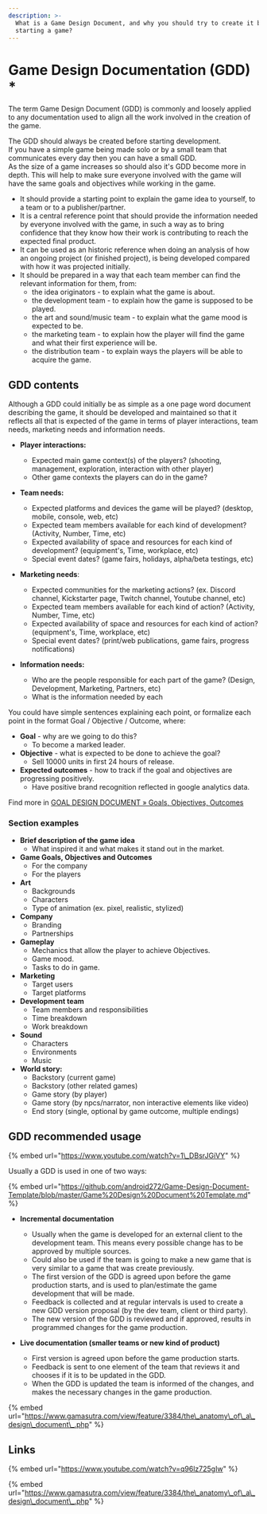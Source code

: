 ```yaml
---
description: >-
  What is a Game Design Document, and why you should try to create it before
  starting a game?
---
```


# Game Design Documentation \(GDD\) \*

The term Game Design Document \(GDD\) is commonly and loosely applied to any documentation used to align all the work involved in the creation of the game.

The GDD should always be created before starting development.  
If you have a simple game being made solo or by a small team that communicates every day then you can have a small GDD.  
As the size of a game increases so should also it's GDD become more in depth. This will help to make sure everyone involved with the game will have the same goals and objectives while working in the game.

* It should provide a starting point to explain the game idea to yourself, to a team or to a publisher/partner.
* It is a central reference point that should provide the information needed by everyone involved with the game, in such a way  as to bring confidence that they know how their work is contributing to reach the expected final product. 
* It can be used as an historic reference when doing an analysis of how an ongoing project \(or finished project\), is being developed compared with how it was projected initially.
* It should be prepared in a way that each team member can find the relevant information for them, from:
  * the idea originators - to explain what the game is about.
  * the development team - to explain how the game is supposed to be played.
  * the art and sound/music team - to explain what the game mood is expected to be.
  * the marketing team - to explain how the player will find the game and what their first experience will be.
  * the distribution team - to explain ways the players will be able to acquire the game.

## GDD contents

Although a GDD could initially be as simple as a one page word document describing the game, it should be developed and maintained so that it reflects all that is expected of the game in terms of player interactions, team needs, marketing needs and information needs.

* **Player interactions:**

  * Expected main game context\(s\) of the players? \(shooting, management, exploration, interaction with other player\)
  * Other game contexts the players can do in the game?

* **Team needs:**

  * Expected platforms and devices the game will be played? \(desktop, mobile, console, web, etc\)
  * Expected team members available for each kind of development? \(Activity, Number, Time, etc\)
  * Expected availability of space and resources for each kind of development? \(equipment's, Time, workplace, etc\)
  * Special event dates? \(game fairs, holidays, alpha/beta testings, etc\)

* **Marketing needs**:

  * Expected communities for the marketing actions? \(ex. Discord channel, Kickstarter page, Twitch channel, Youtube channel, etc\)
  * Expected team members available for each kind of action? \(Activity, Number, Time, etc\)
  * Expected availability of space and resources for each kind of action? \(equipment's, Time, workplace, etc\)
  * Special event dates? \(print/web publications, game fairs, progress notifications\)

* **Information needs:**
  * Who are the people responsible for each part of the game? \(Design, Development, Marketing, Partners, etc\)
  * What is the information needed by each 

You could have simple sentences explaining each point, or formalize each point in the format Goal / Objective / Outcome, where: 

* **Goal** - why are we going to do this?
  * To become a marked leader. 
* **Objective** - what is expected to be done to achieve the goal?
  * Sell 10000 units in first 24 hours of release. 
* **Expected outcomes** - how to track if the goal and objectives are progressing positively. 
  * Have positive brand recognition reflected in google analytics data.

Find more in [GOAL DESIGN DOCUMENT » Goals, Objectives, Outcomes](goal-design-document/goals-objectives-outcomes.md)

### Section examples

* **Brief description of the game idea**
  * What inspired it and what makes it stand out in the market. 
* **Game Goals, Objectives and Outcomes**
  * For the company
  * For the players 
* **Art**
  * Backgrounds
  * Characters
  * Type of animation \(ex. pixel, realistic, stylized\) 
* **Company**
  * Branding
  * Partnerships 
* **Gameplay**
  * Mechanics that allow the player to achieve Objectives.
  * Game mood.
  * Tasks to do in game. 
* **Marketing**
  * Target users
  * Target platforms 
* **Development team**
  * Team members and responsibilities
  * Time breakdown
  * Work breakdown 
* **Sound**
  * Characters
  * Environments
  * Music 
* **World story:**
  * Backstory \(current game\)
  * Backstory \(other related games\)
  * Game story \(by player\)
  * Game story \(by npcs/narrator, non interactive elements like video\)
  * End story \(single, optional by game outcome, multiple endings\)

## GDD recommended usage

{% embed url="https://www.youtube.com/watch?v=1\_DBsrJGiVY" %}

Usually a GDD is used in one of two ways:

{% embed url="https://github.com/android272/Game-Design-Document-Template/blob/master/Game%20Design%20Document%20Template.md" %}

* **Incremental documentation**

  * Usually when the game is developed for an external client to the development team. This means every possible change has to be approved by multiple sources.
  * Could also be used if the team is going to make a new game that is very similar to a game that was create previously. 
  * The first version of the GDD is agreed upon before the game production starts, and is used to plan/estimate the game development that will be made.
  * Feedback is collected and at regular intervals is used to create a new GDD version proposal \(by the dev team, client or third party\).
  * The new version of the GDD is reviewed and if approved, results in programmed changes for the game production.

* **Live documentation \(smaller teams or new kind of product\)**
  * First version is agreed upon before the game production starts.
  * Feedback is sent to one element of the team that reviews it and chooses if it is to be updated in the GDD.
  * When the GDD is updated the team is informed of the changes, and makes the necessary changes in the game production.

{% embed url="https://www.gamasutra.com/view/feature/3384/the\_anatomy\_of\_a\_design\_document\_.php" %}

## Links

{% embed url="https://www.youtube.com/watch?v=q96lz725gIw" %}

{% embed url="https://www.gamasutra.com/view/feature/3384/the\_anatomy\_of\_a\_design\_document\_.php" %}





